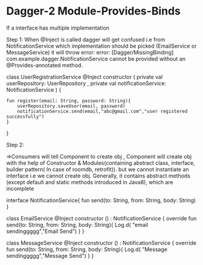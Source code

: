 # Dagger-2 Module-Provides-Binds


If a interface has multiple implementation

Step 1:
When @Inject is called dagger will get confused i.e from NotificationService which implementation should be picked (EmailService  or MessageService)
it will throw error:
error: [Dagger/MissingBinding] com.example.dagger.NotificationService cannot be provided without an @Provides-annotated method.


class UserRegistrationService @Inject constructor (
    private val userRepository: UserRepository ,
    private val notificationService: NotificationService
) {

    fun register(email: String, password: String){
        userRepository.saveUser(email, password)
        notificationService.send(email,"abc@gmail.com","user registered successfully")
    }

}



Step 2:

=>Consumers will tell Component to create obj , 
Component will create obj with the help of Constructor & Modules(containing abstract class, interface, builder pattern( In case of roomdb, retrofit)).
but we cannot instantiate an interface i.e we cannot create obj. 
Generally, it contains abstract methods (except default and static methods introduced in Java8), which are incomplete



interface NotificationService{
    fun send(to: String, from: String, body: String)
}

class EmailService  @Inject constructor () : NotificationService {
    override fun send(to: String, from: String, body: String){
        Log.d( "email sendinggggg","Email Send")
    }
}

class MessageService  @Inject constructor () : NotificationService {
    override fun send(to: String, from: String, body: String){
        Log.d( "Message sendinggggg","Message Send")
    }
}

